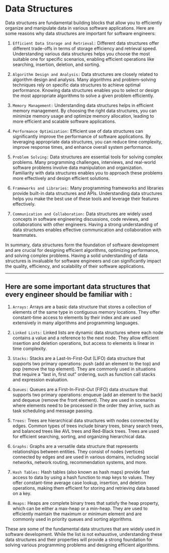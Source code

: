 # Data Structures

Data structures are fundamental building blocks that allow you to efficiently organize and manipulate data in various software applications. Here are some reasons why data structures are important for software engineers:

1. `Efficient Data Storage and Retrieval:` Different data structures offer different trade-offs in terms of storage efficiency and retrieval speed. Understanding various data structures helps you choose the most suitable one for specific scenarios, enabling efficient operations like searching, insertion, deletion, and sorting.

2. `Algorithm Design and Analysis:` Data structures are closely related to algorithm design and analysis. Many algorithms and problem-solving techniques rely on specific data structures to achieve optimal performance. Knowing data structures enables you to select or design the most appropriate algorithms to solve a given problem efficiently.

3. `Memory Management:` Understanding data structures helps in efficient memory management. By choosing the right data structures, you can minimize memory usage and optimize memory allocation, leading to more efficient and scalable software applications.

4. `Performance Optimization:` Efficient use of data structures can significantly improve the performance of software applications. By leveraging appropriate data structures, you can reduce time complexity, improve response times, and enhance overall system performance.

5. `Problem Solving:` Data structures are essential tools for solving complex problems. Many programming challenges, interviews, and real-world software problems involve data manipulation and organization. Familiarity with data structures enables you to approach these problems more effectively and design efficient solutions.

6. `Frameworks and Libraries:` Many programming frameworks and libraries provide built-in data structures and APIs. Understanding data structures helps you make the best use of these tools and leverage their features effectively.

7. `Communication and Collaboration:` Data structures are widely used concepts in software engineering discussions, code reviews, and collaborations with other engineers. Having a strong understanding of data structures enables effective communication and collaboration with teammates.

In summary, data structures form the foundation of software development and are crucial for designing efficient algorithms, optimizing performance, and solving complex problems. Having a solid understanding of data structures is invaluable for software engineers and can significantly impact the quality, efficiency, and scalability of their software applications.

<hr>

## Here are some important data structures that every engineer should be familiar with :

1. `Arrays:` Arrays are a basic data structure that stores a collection of elements of the same type in contiguous memory locations. They offer constant-time access to elements by their index and are used extensively in many algorithms and programming languages.

2. `Linked Lists:` Linked lists are dynamic data structures where each node contains a value and a reference to the next node. They allow efficient insertion and deletion operations, but access to elements is linear in time complexity.

3. `Stacks:` Stacks are a Last-In-First-Out (LIFO) data structure that supports two primary operations: push (add an element to the top) and pop (remove the top element). They are commonly used in situations that require a "last in, first out" ordering, such as function call stacks and expression evaluation.

4. `Queues:` Queues are a First-In-First-Out (FIFO) data structure that supports two primary operations: enqueue (add an element to the back) and dequeue (remove the front element). They are used in scenarios where elements need to be processed in the order they arrive, such as task scheduling and message passing.

5. `Trees:` Trees are hierarchical data structures with nodes connected by edges. Common types of trees include binary trees, binary search trees, and balanced trees like AVL trees and Red-Black trees. Trees are used for efficient searching, sorting, and organizing hierarchical data.

6. `Graphs:` Graphs are a versatile data structure that represents relationships between entities. They consist of nodes (vertices) connected by edges and are used in various domains, including social networks, network routing, recommendation systems, and more.

7. `Hash Tables:` Hash tables (also known as hash maps) provide fast access to data by using a hash function to map keys to values. They offer constant-time average case lookup, insertion, and deletion operations, making them efficient for storing and retrieving data based on a key.

8. `Heaps:` Heaps are complete binary trees that satisfy the heap property, which can be either a max-heap or a min-heap. They are used to efficiently maintain the maximum or minimum element and are commonly used in priority queues and sorting algorithms.

These are some of the fundamental data structures that are widely used in software development. While the list is not exhaustive, understanding these data structures and their properties will provide a strong foundation for solving various programming problems and designing efficient algorithms.
